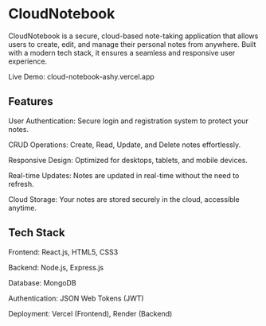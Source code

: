 # CloudNotebook 
CloudNotebook is a secure, cloud-based note-taking application that allows users to create, edit, and manage their personal notes from anywhere. Built with a modern tech stack, it ensures a seamless and responsive user experience.

Live Demo: cloud-notebook-ashy.vercel.app

## Features
User Authentication: Secure login and registration system to protect your notes.

CRUD Operations: Create, Read, Update, and Delete notes effortlessly.

Responsive Design: Optimized for desktops, tablets, and mobile devices.

Real-time Updates: Notes are updated in real-time without the need to refresh.

Cloud Storage: Your notes are stored securely in the cloud, accessible anytime.

## Tech Stack
Frontend: React.js, HTML5, CSS3

Backend: Node.js, Express.js

Database: MongoDB

Authentication: JSON Web Tokens (JWT)

Deployment: Vercel (Frontend), Render (Backend)
